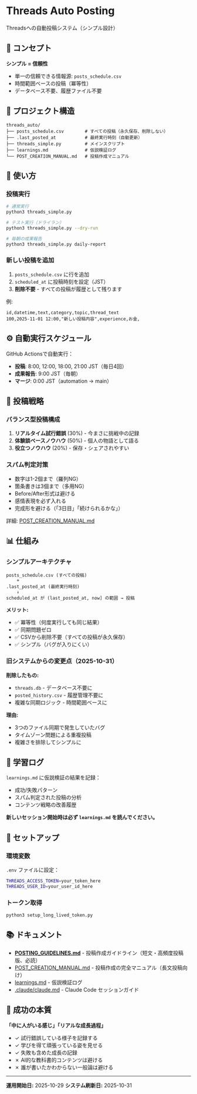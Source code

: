 # Threads Auto Posting

Threadsへの自動投稿システム（シンプル設計）

## 🎯 コンセプト

**シンプル = 信頼性**

- 単一の信頼できる情報源: `posts_schedule.csv`
- 時間範囲ベースの投稿（冪等性）
- データベース不要、履歴ファイル不要

## 📁 プロジェクト構造

```
threads_auto/
├── posts_schedule.csv        # すべての投稿（永久保存、削除しない）
├── .last_posted_at           # 最終実行時刻（自動更新）
├── threads_simple.py         # メインスクリプト
├── learnings.md              # 仮説検証ログ
└── POST_CREATION_MANUAL.md   # 投稿作成マニュアル
```

## 🚀 使い方

### 投稿実行

```bash
# 通常実行
python3 threads_simple.py

# テスト実行（ドライラン）
python3 threads_simple.py --dry-run

# 毎朝の成果報告
python3 threads_simple.py daily-report
```

### 新しい投稿を追加

1. `posts_schedule.csv` に行を追加
2. `scheduled_at` に投稿時刻を設定（JST）
3. **削除不要** - すべての投稿が履歴として残ります

例:
```csv
id,datetime,text,category,topic,thread_text
100,2025-11-01 12:00,"新しい投稿内容",experience,お金,
```

## ⚙️ 自動実行スケジュール

GitHub Actionsで自動実行：

- **投稿**: 8:00, 12:00, 18:00, 21:00 JST（毎日4回）
- **成果報告**: 9:00 JST（毎朝）
- **マージ**: 0:00 JST（automation → main）

## 🎨 投稿戦略

### バランス型投稿構成

1. **リアルタイム試行錯誤** (30%) - 今まさに挑戦中の記録
2. **体験談ベースノウハウ** (50%) - 個人の物語として語る
3. **役立つノウハウ** (20%) - 保存・シェアされやすい

### スパム判定対策

- 数字は1-2個まで（羅列NG）
- 箇条書きは3個まで（多用NG）
- Before/After形式は避ける
- 感情表現を必ず入れる
- 完成形を避ける（「3日目」「続けられるかな」）

詳細: [POST_CREATION_MANUAL.md](POST_CREATION_MANUAL.md)

## 📊 仕組み

### シンプルアーキテクチャ

```
posts_schedule.csv (すべての投稿)
    +
.last_posted_at (最終実行時刻)
    ↓
scheduled_at が (last_posted_at, now] の範囲 → 投稿
```

**メリット:**
- ✅ 冪等性（何度実行しても同じ結果）
- ✅ 同期問題ゼロ
- ✅ CSVから削除不要（すべての投稿が永久保存）
- ✅ シンプル（バグが入りにくい）

### 旧システムからの変更点（2025-10-31）

**削除したもの:**
- `threads.db` - データベース不要に
- `posted_history.csv` - 履歴管理不要に
- 複雑な同期ロジック - 時間範囲ベースに

**理由:**
- 3つのファイル同期で発生していたバグ
- タイムゾーン問題による重複投稿
- 複雑さを排除してシンプルに

## 📝 学習ログ

`learnings.md` に仮説検証の結果を記録：

- 成功/失敗パターン
- スパム判定された投稿の分析
- コンテンツ戦略の改善履歴

**新しいセッション開始時は必ず `learnings.md` を読んでください。**

## 🔧 セットアップ

### 環境変数

`.env` ファイルに設定：

```bash
THREADS_ACCESS_TOKEN=your_token_here
THREADS_USER_ID=your_user_id_here
```

### トークン取得

```bash
python3 setup_long_lived_token.py
```

## 📚 ドキュメント

- **[POSTING_GUIDELINES.md](POSTING_GUIDELINES.md)** - 投稿作成ガイドライン（短文・高頻度投稿版、必読）
- [POST_CREATION_MANUAL.md](POST_CREATION_MANUAL.md) - 投稿作成の完全マニュアル（長文投稿向け）
- [learnings.md](learnings.md) - 仮説検証ログ
- [.claude/claude.md](.claude/claude.md) - Claude Code セッションガイド

## 🎯 成功の本質

**「中に人がいる感じ」「リアルな成長過程」**

- ✓ 試行錯誤している様子を記録する
- ✓ 学びを得て頑張っている姿を見せる
- ✓ 失敗も含めた成長の記録
- ✗ AI的な教科書的コンテンツは避ける
- ✗ 誰が書いたかわからない一般論は避ける

---

**運用開始日:** 2025-10-29
**システム刷新日:** 2025-10-31
